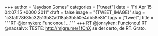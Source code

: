 
+++
author = "Jaydson Gomes"
categories = ["tweet"]
date = "Fri Apr 15 04:07:15 +0000 2011"
draft = false
image = "{TWEET_IMAGE}"
slug = "c3faff78635c32513b82a018a53b550e4db58e85"
tags = ["tweet"]
title = """RT @jonnyken: Funcionou! ..."""
+++
RT @jonnyken: Funcionou! RT @naosalvo: TESTE: http://migre.me/4fCnX se der certo, de RT. Grato.
